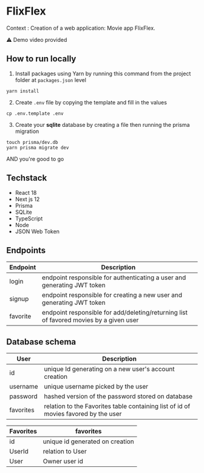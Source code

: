 # FlixFlex

Context : Creation of a web application: Movie app FlixFlex.

⚠️ Demo video provided

## How to run locally
1. Install packages using Yarn by running this command from the project folder at `packages.json` level
```
yarn install
```
2. Create `.env` file by copying the template and fill in the values
```
cp .env.template .env
```
3. Create your **sqlite** database by creating a file then running the prisma migration
```
touch prisma/dev.db
yarn prisma migrate dev
```

AND you're good to go

## Techstack

- React 18
- Next js 12
- Prisma
- SQLite
- TypeScript
- Node
- JSON Web Token

## Endpoints

| Endpoint | Description                                                                            |
| -------- | -------------------------------------------------------------------------------------- |
| login    | endpoint responsible for authenticating a user and generating JWT token                |
| signup   | endpoint responsible for creating a new user and generating JWT token                  |
| favorite | endpoint responsible for add/deleting/returning list of favored movies by a given user |

## Database schema

| User      | Description                                                                         |
| --------- | ----------------------------------------------------------------------------------- |
| id        | unique Id generating on a new user's account creation                               |
| username  | unique username picked by the user                                                  |
| password  | hashed version of the password stored on database                                   |
| favorites | relation to the Favorites table containing list of id of movies favored by the user |

| Favorites | favorites                       |
| --------- | ------------------------------- |
| id        | unique id generated on creation |
| UserId    | relation to User                |
| User      | Owner user id                   |
